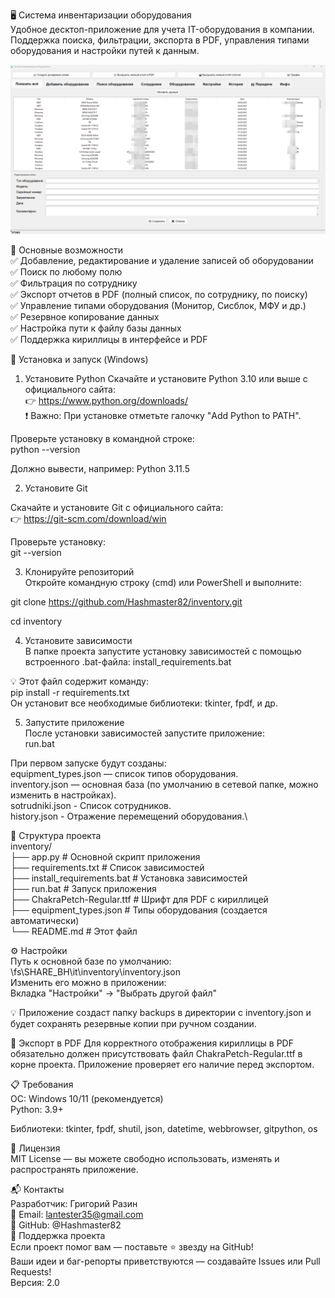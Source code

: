 🖥️ Система инвентаризации оборудования\
Удобное десктоп-приложение для учета IT-оборудования в компании. Поддержка поиска, фильтрации, экспорта в PDF, управления типами оборудования и настройки путей к данным.

![screenshot1.png](assets/screenshot1.png)

🌟 Основные возможности \
✅ Добавление, редактирование и удаление записей об оборудовании\
✅ Поиск по любому полю\
✅ Фильтрация по сотруднику\
✅ Экспорт отчетов в PDF (полный список, по сотруднику, по поиску)\
✅ Управление типами оборудования (Монитор, Сисблок, МФУ и др.)\
✅ Резервное копирование данных\
✅ Настройка пути к файлу базы данных\
✅ Поддержка кириллицы в интерфейсе и PDF

🚀 Установка и запуск (Windows)
1. Установите Python
Скачайте и установите Python 3.10 или выше с официального сайта:\
👉 https://www.python.org/downloads/ \
❗ Важно: При установке отметьте галочку "Add Python to PATH".

Проверьте установку в командной строке:\
python --version

Должно вывести, например: Python 3.11.5

2. Установите Git

Скачайте и установите Git с официального сайта:\
👉 https://git-scm.com/download/win

Проверьте установку:\
git --version

3. Клонируйте репозиторий\
Откройте командную строку (cmd) или PowerShell и выполните:

git clone https://github.com/Hashmaster82/inventory.git

cd inventory

4. Установите зависимости\
В папке проекта запустите установку зависимостей с помощью встроенного .bat-файла:
install_requirements.bat

💡 Этот файл содержит команду:\
pip install -r requirements.txt\
Он установит все необходимые библиотеки: tkinter, fpdf, и др. 

5. Запустите приложение\
После установки зависимостей запустите приложение:\
run.bat

При первом запуске будут созданы:\
equipment_types.json — список типов оборудования.\
inventory.json — основная база (по умолчанию в сетевой папке, можно изменить в настройках).\
sotrudniki.json - Список сотрудников.\
history.json - Отражение перемещений оборудования.\

📁 Структура проекта\
inventory/\
├── app.py                  # Основной скрипт приложения\
├── requirements.txt        # Список зависимостей\
├── install_requirements.bat # Установка зависимостей\
├── run.bat                 # Запуск приложения\
├── ChakraPetch-Regular.ttf # Шрифт для PDF с кириллицей\
├── equipment_types.json    # Типы оборудования (создается автоматически)\
└── README.md               # Этот файл

⚙️ Настройки\
Путь к основной базе по умолчанию:\
\\fs\SHARE_BH\it\inventory\inventory.json\
Изменить его можно в приложении:\
Вкладка "Настройки" → "Выбрать другой файл"

💡 Приложение создаст папку backups в директории с inventory.json и будет сохранять резервные копии при ручном создании. 

📄 Экспорт в PDF
Для корректного отображения кириллицы в PDF обязательно должен присутствовать файл ChakraPetch-Regular.ttf в корне проекта.
Приложение проверяет его наличие перед экспортом.

📋 Требования\
ОС: Windows 10/11 (рекомендуется)\
Python: 3.9+

Библиотеки: tkinter, fpdf, shutil, json, datetime, webbrowser, gitpython, os

📄 Лицензия\
MIT License — вы можете свободно использовать, изменять и распространять приложение.

📬 Контакты\
Разработчик: Григорий Разин\
📧 Email: lantester35@gmail.com\
🐙 GitHub: @Hashmaster82\
🙌 Поддержка проекта\
Если проект помог вам — поставьте ⭐️ звезду на GitHub!\
Ваши идеи и баг-репорты приветствуются — создавайте Issues или Pull Requests!\
Версия: 2.0